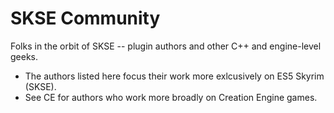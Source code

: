 # SKSE Community

Folks in the orbit of SKSE -- plugin authors and other C++ and engine-level geeks.

- The authors listed here focus their work more exlcusively on ES5 Skyrim (SKSE).
- See CE for authors who work more broadly on Creation Engine games.